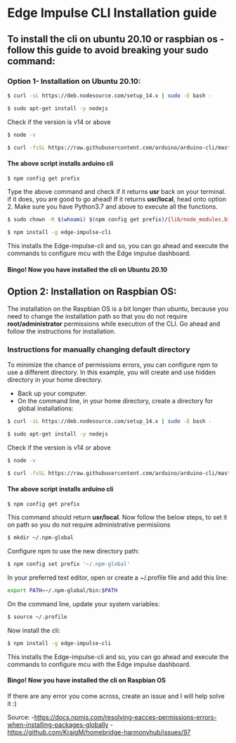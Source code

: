# Edge Impulse CLI Installation guide

## To install the cli on ubuntu 20.10 or raspbian os - follow this guide to avoid breaking your sudo command:

### Option 1- Installation on Ubuntu 20.10:

```bash
$ curl -sL https://deb.nodesource.com/setup_14.x | sudo -E bash -
```

```bash
$ sudo apt-get install -y nodejs
```

Check if the version is v14 or above
```bash
$ node -v
```


```bash
$ curl -fsSL https://raw.githubusercontent.com/arduino/arduino-cli/master/install.sh | sh
```
#### The above script installs arduino cli

```bash
$ npm config get prefix
```
Type the above command and check if it returns **usr** back on your terminal. 
if it does, you are good to go ahead! If it returns **usr/local**, head onto option 2. Make sure you have Python3.7 and above to execute all the functions.



```bash
$ sudo chown -R $(whoami) $(npm config get prefix)/{lib/node_modules,bin,share}
```

```bash
$ npm install -g edge-impulse-cli
```
This installs the Edge-impulse-cli and so, you can go ahead and execute the commands to configure mcu with the Edge impulse dashboard.

#### Bingo! Now you have installed the cli on Ubuntu 20.10



## Option 2: Installation on Raspbian OS:
The installation on the Raspbian OS is a bit longer than ubuntu, because you need to change the installation path so that you do not require **root/administrator** permissions while execution of the CLI. Go ahead and follow the instructions for installation.
### Instructions for manually changing default directory

To minimize the chance of permissions errors, you can configure npm to use a different directory. In this example, you will create and use hidden directory in your home directory.

- Back up your computer.
- On the command line, in your home directory, create a directory for global installations:


```bash
$ curl -sL https://deb.nodesource.com/setup_14.x | sudo -E bash -
```

```bash
$ sudo apt-get install -y nodejs
```

Check if the version is v14 or above
```bash
$ node -v
```


```bash
$ curl -fsSL https://raw.githubusercontent.com/arduino/arduino-cli/master/install.sh | sh
```
#### The above script installs arduino cli

```bash
$ npm config get prefix
```
This command should return **usr/local**. Now follow the below steps, to set it on path so you do not require administrative permisiions

```bash
$ mkdir ~/.npm-global
```

Configure npm to use the new directory path:
```bash
$ npm config set prefix '~/.npm-global'
```

In your preferred text editor, open or create a ~/.profile file and add this line:
```bash
export PATH=~/.npm-global/bin:$PATH
```

On the command line, update your system variables:
```bash
$ source ~/.profile
```
Now install the cli:
```bash
$ npm install -g edge-impulse-cli
```
This installs the Edge-impulse-cli and so, you can go ahead and execute the commands to configure mcu with the Edge impulse dashboard.

#### Bingo! Now you have installed the cli on Raspbian OS

If there are any error you come across, create an issue and I will help solve it :)

Source: 
-https://docs.npmjs.com/resolving-eacces-permissions-errors-when-installing-packages-globally
-https://github.com/KraigM/homebridge-harmonyhub/issues/97
